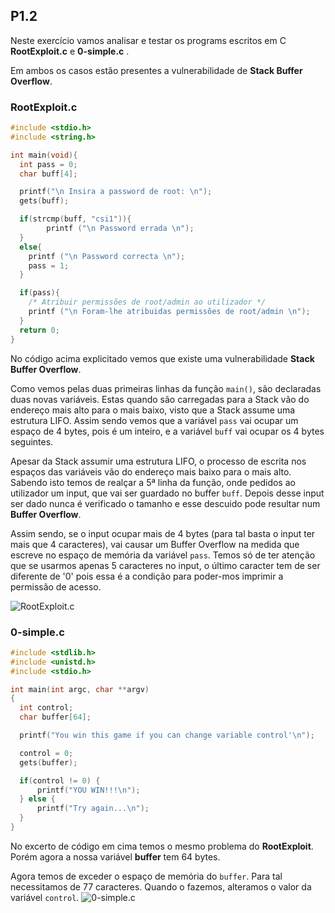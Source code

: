 ## P1.2
Neste exercício vamos analisar e testar os programs escritos em C **RootExploit.c** e **0-simple.c** .

Em ambos os casos estão presentes a vulnerabilidade de **Stack Buffer Overflow**.

### RootExploit.c

```c
#include <stdio.h>
#include <string.h>

int main(void){
  int pass = 0;
  char buff[4];

  printf("\n Insira a password de root: \n");
  gets(buff);

  if(strcmp(buff, "csi1")){
        printf ("\n Password errada \n");
  }
  else{
    printf ("\n Password correcta \n");
    pass = 1;
  }

  if(pass){
    /* Atribuir permissões de root/admin ao utilizador */
    printf ("\n Foram-lhe atribuidas permissões de root/admin \n");
  }
  return 0;
}
```
No código acima explicitado vemos que existe uma vulnerabilidade **Stack Buffer Overflow**.

Como vemos pelas duas primeiras linhas da função `main()`, são declaradas duas novas variáveis. Estas quando são carregadas para a Stack vão do endereço mais alto para o mais baixo, visto que a Stack assume uma estrutura LIFO.
Assim sendo vemos que a variável `pass` vai ocupar um espaço de 4 bytes, pois é um inteiro, e a variável `buff` vai ocupar os 4 bytes seguintes.

Apesar da Stack assumir uma estrutura LIFO, o processo de escrita nos espaços das variáveis vão do endereço mais baixo para o mais alto. Sabendo isto temos de realçar a 5ª linha da função, onde pedidos ao utilizador um input, que vai ser guardado no buffer `buff`. Depois desse input ser dado nunca é verificado o tamanho e esse descuido pode resultar num **Buffer Overflow**.

Assim sendo, se o input ocupar mais de 4 bytes (para tal basta o input ter mais que 4 caracteres), vai causar um Buffer Overflow na medida que escreve no espaço de memória da variável `pass`. Temos só de ter atenção que se usarmos apenas 5 caracteres no input, o último caracter tem de ser diferente de '0' pois essa é a condição para poder-mos imprimir a permissão de acesso.

![RootExploit.c](../imagens/ES-p1.2-root.png)

### 0-simple.c
```c
#include <stdlib.h>
#include <unistd.h>
#include <stdio.h>

int main(int argc, char **argv)
{
  int control;
  char buffer[64];

  printf("You win this game if you can change variable control'\n");

  control = 0;
  gets(buffer);

  if(control != 0) {
      printf("YOU WIN!!!\n");
  } else {
      printf("Try again...\n");
  }
}
```
No excerto de código em cima temos o mesmo problema do **RootExploit**. Porém agora a nossa variável **buffer** tem 64 bytes.

Agora temos de exceder o espaço de memória do `buffer`. Para tal necessitamos de 77 caracteres. Quando o fazemos, alteramos o valor da variável `control`.
![0-simple.c](../imagens/ES-p1.2-simple.png)
